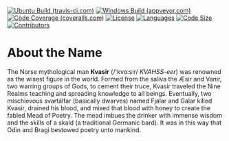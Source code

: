 ﻿[![Ubuntu Build (travis-ci.com)](https://img.shields.io/travis/com/justin-millman/Kvasir?label=Ubuntu%20Build&logo=ubuntu)](https://travis-ci.com/justin-millman/Kvasir)
[![Windows Build (appveyor.com)](https://img.shields.io/appveyor/build/justin-millman/Kvasir/master?label=Windows%20Build&logo=windows)](https://ci.appveyor.com/project/justin-millman/kvasir)
[![Code Coverage (coveralls.com)](https://img.shields.io/coveralls/github/justin-millman/Kvasir/master)](https://coveralls.io/github/justin-millman/KVasir)
[![License](https://img.shields.io/github/license/justin-millman/Kvasir)](https://github.com/justin-millman/Kvasir/blob/master/LICENSE.txt)
[![Languages](https://img.shields.io/github/languages/count/justin-millman/Kvasir?color=blueviolet)](https://github.com/justin-millman/Kvasir)
[![Code Size](https://img.shields.io/github/languages/code-size/justin-millman/Kvasir)](https://github.com/justin-millman/Kvasir)
[![Contributors](https://img.shields.io/github/contributors/justin-millman/Kvasir?color=brightgreen)](https://github.com/justin-millman/Kvasir)

# About the Name
The Norse mythological man **Kvasir** (/'kvɑ:sir/ *KVAHSS-eer*) was renowned as the wisest figure in the world. Formed
from the saliva the Æsir and Vanir, two warring groups of Gods, to cement their truce, Kvasir traveled the Nine Realms
teaching and spreading knowledge to all beings. Eventually, two mischievous svartálfar (basically dwarves) named Fjalar
and Galar killed Kvasir, drained his blood, and mixed that blood with honey to create the fabled Mead of Poetry. The
mead imbues the drinker with immense wisdom and the skills of a skald (a traditional Germanic bard). It was in this way
that Odin and Bragi bestowed poetry unto mankind.